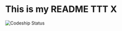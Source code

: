 # This is my README TTT X
![Codeship Status](https://www.codeship.io/projects/3e06a580-3b6c-0132-71e5-4a948b101f83/status)

